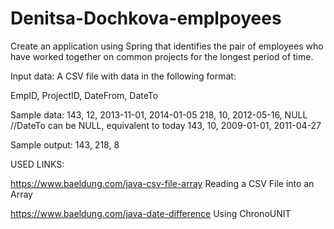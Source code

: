 # Denitsa-Dochkova-emplpoyees

Create an application using Spring that identifies the pair of employees who have worked together on common projects for the longest period of time.

Input data:
A CSV file with data in the following format:

EmpID, ProjectID, DateFrom, DateTo


Sample data:
143, 12, 2013-11-01, 2014-01-05
218, 10, 2012-05-16, NULL        //DateTo can be NULL, equivalent to today
143, 10, 2009-01-01, 2011-04-27

Sample output:
143, 218, 8

USED LINKS:

https://www.baeldung.com/java-csv-file-array    Reading a CSV File into an Array

https://www.baeldung.com/java-date-difference   Using ChronoUNIT

